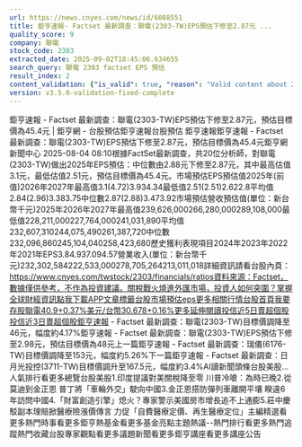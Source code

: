 ```yaml
---
url: https://news.cnyes.com/news/id/6088551
title: 鉅亨速報- Factset 最新調查：聯電(2303-TW)EPS預估下修至2.87元 ...
quality_score: 9
company: 聯電
stock_code: 2303
extracted_date: 2025-09-02T18:45:06.634655
search_query: 聯電 2303 factset EPS 預估
result_index: 2
content_validation: {"is_valid": true, "reason": "Valid content about 2303"}
version: v3.5.0-validation-fixed-complete
---
```


鉅亨速報 - Factset 最新調查：聯電(2303-TW)EPS預估下修至2.87元，預估目標價為45.4元 | 鉅亨網 - 台股預估‌‌鉅亨速報台股預估 鉅亨速報鉅亨速報 - Factset 最新調查：聯電(2303-TW)EPS預估下修至2.87元，預估目標價為45.4元鉅亨網新聞中心 2025-08-04 08:10‌根據FactSet最新調查，共20位分析師，對聯電(2303-TW)做出2025年EPS預估：中位數由2.88元下修至2.87元，其中最高估值3.1元，最低估值2.51元，預估目標價為45.4元。市場預估EPS預估值2025年(前值)2026年2027年最高值3.1(4.72)3.934.34最低值2.51(2.51)2.622.8平均值2.84(2.96)3.383.75中位數2.87(2.88)3.473.92市場預估營收‌預估值(單位：新台幣千元)2025年2026年2027年最高值239,626,000266,280,000289,108,000最低值228,211,000227,764,000241,031,890平均值232,607,310244,075,490261,387,720中位數232,096,860245,104,040258,423,680歷史獲利表現項目2024年2023年2022年2021年EPS3.84.937.094.57營業收入(單位：新台幣千元)232,302,584222,533,000278,705,264213,011,018詳細資訊請看台股內頁：https://www.cnyes.com/twstock/2303/financials/ratios資料來源：Factset，數據僅供參考，不作為投資建議。關稅戰火燒進外匯市場，投資人如何突圍？掌握全球財經資訊點我下載APP文章標籤台股市場預估eps更多相關行情台股首頁我要存股聯電40.9+0.37%美元/台幣30.678+0.16%更多延伸閱讀投信近5日賣超個股投信近3日賣超個股鉅亨速報 - Factset 最新調查：聯電(2303-TW)目標價調降至46元，幅度約4.17%鉅亨速報 - Factset 最新調查：聯電(2303-TW)EPS預估下修至2.98元，預估目標價為48元‌上一篇鉅亨速報 - Factset 最新調查：瑞儀(6176-TW)目標價調降至153元，幅度約5.26%下一篇鉅亨速報 - Factset 最新調查：日月光投控(3711-TW)目標價調升至167.5元，幅度約3.4%‌‌AI讀新聞頭條台股美股...人氣排行看更多總覽台股美股1.印度提議對美關稅降至零 川普冷嗆：為時已晚2.從莫迪到金正恩 普丁將「車輪外交」駛向中國3.金正恩搭防彈列車離開平壤 睽違6年訪問中國4.「財富創造引擎」熄火？專家警示美國房市增長追不上通膨5.莊中慶駁副本理賠掀醫療險漲價傳言 力促「自費醫療定價、再生醫療定位」‌主編精選看更多‌熱門時事看更多‌‌‌‌‌‌‌‌‌‌‌‌‌‌‌‌‌鉅亨熱基金看更多基金亮點主題熱議‌‌‌‌--‌‌‌‌熱門排行看更多熱門追蹤熱門收藏‌‌‌‌‌‌‌‌‌台股專家觀點看更多議題新聞看更多鉅亨講座看更多講座公告‌‌‌‌‌‌‌‌